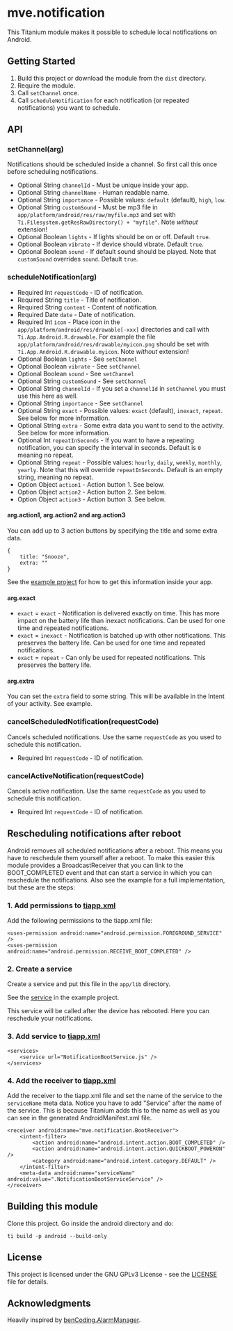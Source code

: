 # mve.notification

This Titanium module makes it possible to schedule local notifications on Android.

## Getting Started

1. Build this project or download the module from the `dist` directory.
2. Require the module.
3. Call `setChannel` once.
4. Call `scheduleNotification` for each notification (or repeated notifications) you want to schedule.

## API

### setChannel(arg)

Notifications should be scheduled inside a channel. So first call this once before scheduling notifications.

* Optional String `channelId` - Must be unique inside your app.
* Optional String `channelName` - Human readable name.
* Optional String `importance` - Possible values: `default` (default), `high`, `low`.
* Optional String `customSound` - Must be mp3 file in `app/platform/android/res/raw/myfile.mp3` and set with `Ti.Filesystem.getResRawDirectory() + "myfile"`. Note *without* extension!
* Optional Boolean `lights` - If lights should be on or off. Default `true`.
* Optional Boolean `vibrate` - If device should vibrate. Default `true`.
* Optional Boolean `sound` - If default sound should be played. Note that `customSound` overrides `sound`. Default `true`.

### scheduleNotification(arg)

* Required Int `requestCode` - ID of notification.
* Required String `title` - Title of notification.
* Required String `content` - Content of notification.
* Required Date `date` - Date of notification.
* Required Int `icon` - Place icon in the `app/platform/android/res/drawable[-xxx]` directories and call with `Ti.App.Android.R.drawable`. For example the file `app/platform/android/res/drawable/myicon.png` should be set with `Ti.App.Android.R.drawable.myicon`. Note *without* extension!
* Optional Boolean `lights` - See `setChannel`
* Optional Boolean `vibrate` - See `setChannel`
* Optional Boolean `sound` - See `setChannel`
* Optional String `customSound` - See `setChannel`
* Optional String `channelId` - If you set a `channelId` in `setChannel` you must use this here as well.
* Optional String `importance` - See `setChannel`
* Optional String `exact` - Possible values: `exact` (default), `inexact`, `repeat`. See below for more information.
* Optional String `extra` - Some extra data you want to send to the activity. See below for more information.
* Optional Int `repeatInSeconds` - If you want to have a repeating notification, you can specify the interval in seconds. Default is `0` meaning no repeat.
* Optional String `repeat` - Possible values: `hourly`, `daily`, `weekly`, `monthly`, `yearly`. Note that this will override `repeatInSeconds`. Default is an empty string, meaning no repeat.
* Option Object `action1` - Action button 1. See below.
* Option Object `action2` - Action button 2. See below.
* Option Object `action3` - Action button 3. See below.

#### arg.action1, arg.action2 and arg.action3

You can add up to 3 action buttons by specifying the title and some extra data.

```
{
    title: "Snooze",
    extra: ""
}
```

See the [example project](example_not_included/) for how to get this information inside your app.

#### arg.exact

* `exact` = `exact` - Notification is delivered exactly on time. This has more impact on the battery life than inexact notifications. Can be used for one time and repeated notifications.
* `exact` = `inexact` - Notification is batched up with other notifications. This preserves the battery life. Can be used for one time and repeated notifications.
* `exact` = `repeat` - Can only be used for repeated notifications. This preserves the battery life.

#### arg.extra

You can set the `extra` field to some string. This will be available in the Intent of your activity. See example.

### cancelScheduledNotification(requestCode)

Cancels scheduled notifications. Use the same `requestCode` as you used to schedule this notification.

* Required Int `requestCode` - ID of notification.

### cancelActiveNotification(requestCode)

Cancels active notification. Use the same `requestCode` as you used to schedule this notification.

* Required Int `requestCode` - ID of notification.

## Rescheduling notifications after reboot

Android removes all scheduled notifications after a reboot. This means you have to reschedule them yourself after a reboot.
To make this easier this module provides a BroadcastReceiver that you can link to the BOOT_COMPLETED event and that can start
a service in which you can reschedule the notifications. Also see the example for a full implementation, but these are the steps:

### 1. Add permissions to [tiapp.xml](example_not_included/tiapp.xml)

Add the following permissions to the tiapp.xml file:

```
<uses-permission android:name="android.permission.FOREGROUND_SERVICE" />
<uses-permission android:name="android.permission.RECEIVE_BOOT_COMPLETED" />
```

### 2. Create a service

Create a service and put this file in the `app/lib` directory.

See the [service](example_not_included/app/lib/NotificationBootService.js) in the example project.

This service will be called after the device has rebooted. Here you can reschedule your notifications.

### 3. Add service to [tiapp.xml](example_not_included/tiapp.xml)

```
<services>
    <service url="NotificationBootService.js" />
</services>
```

### 4. Add the receiver to [tiapp.xml](example_not_included/tiapp.xml)

Add the receiver to the tiapp.xml file and set the name of the service to the `serviceName` meta data. Notice you have to add "Service" after the name of the service. This is because Titanium adds this to the name as well as you can see in the generated AndroidManifest.xml file.

```
<receiver android:name="mve.notification.BootReceiver">
    <intent-filter>
        <action android:name="android.intent.action.BOOT_COMPLETED" />
        <action android:name="android.intent.action.QUICKBOOT_POWERON" />
        <category android:name="android.intent.category.DEFAULT" />
    </intent-filter>
    <meta-data android:name="serviceName" android:value=".NotificationBootServiceService" />
</receiver>
```

## Building this module

Clone this project. Go inside the android directory and do:

```
ti build -p android --build-only
```

## License

This project is licensed under the GNU GPLv3 License - see the [LICENSE](LICENSE) file for details.

## Acknowledgments

Heavily inspired by [benCoding.AlarmManager](https://github.com/benbahrenburg/benCoding.AlarmManager).